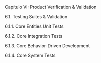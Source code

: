 Capítulo VI: Product Verification & Validation

6.1. Testing Suites & Validation

6.1.1. Core Entities Unit Tests

6.1.2. Core Integration Tests

6.1.3. Core Behavior-Driven Development

6.1.4. Core System Tests
